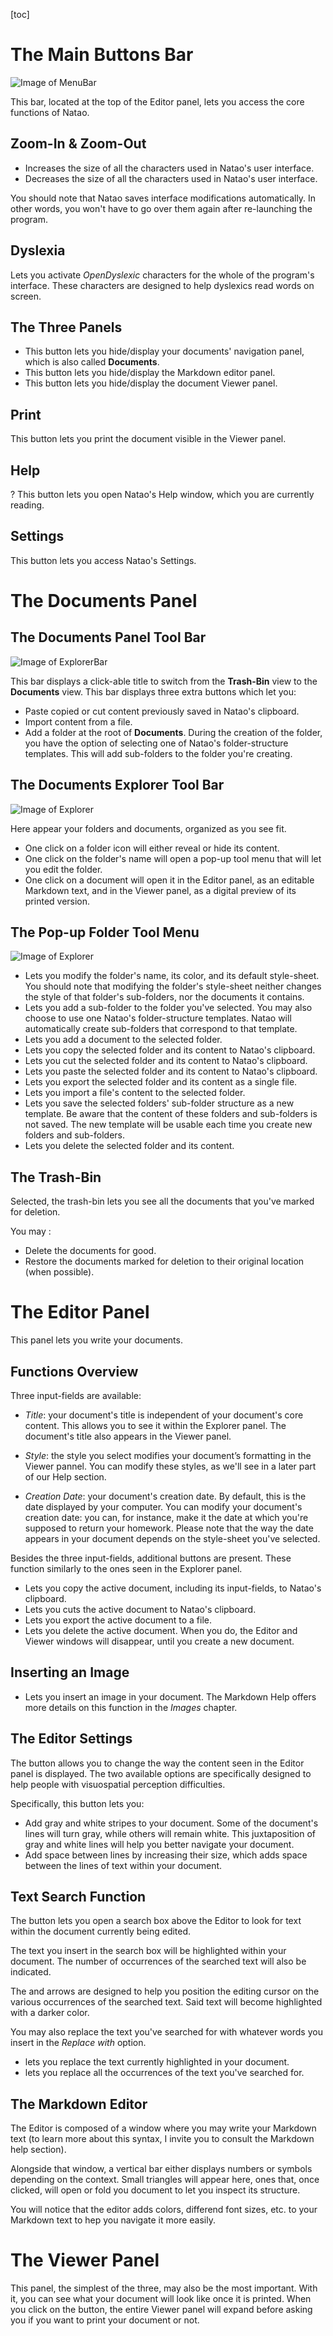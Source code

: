 [toc]

# The Main Buttons Bar

![Image of MenuBar](./src/images/menuBar.png)

This bar, located at the top of the Editor panel, lets you access the core functions of Natao.

## Zoom-In & Zoom-Out

 - <span class="typcn typcn-zoom-out-outline"></span> Increases the size of all the characters used in Natao's user interface.
 - <span class="typcn typcn-zoom-in-outline"></span> Decreases the size of all the characters used in Natao's user interface.

You should note that Natao saves interface modifications automatically. In other words, you won't have to go over them again after re-launching the program.

## Dyslexia

<span class="typcn typcn-lightbulb"></span> Lets you activate *OpenDyslexic* characters for the whole of the program's interface. These characters are designed to help dyslexics read words on screen.

## The Three Panels

- <span class="typcn typcn-th-menu-outline"></span> This button lets you hide/display your documents' navigation panel, which is also called **Documents**.
- <span class="typcn typcn-edit"></span> This button lets you hide/display the Markdown editor panel.
- <span class="typcn typcn-eye-outline"></span> This button lets you hide/display the document Viewer panel.

## Print

<span class="typcn typcn-printer"></span> This button lets you print the document visible in the Viewer panel.

## Help

<span>?</span> This button lets you open Natao's Help window, which you are currently reading.

## Settings

<span class="typcn typcn-cog-outline"></span> This button lets you access Natao's Settings.

# The Documents Panel

## The Documents Panel Tool Bar
![Image of ExplorerBar](./src/images/documents.png)

This bar displays a click-able title to switch from the **Trash-Bin** view to the **Documents** view.
This bar displays three extra buttons which let you:

- <span class="typcn typcn-book"></span> Paste copied or cut content previously saved in Natao's clipboard.
- <span class="typcn typcn-download-outline"></span> Import content from a file.
- <span class="typcn typcn-plus-outline"></span> Add a folder at the root of **Documents**. During the creation of the folder, you have the option of selecting one of Natao's folder-structure templates. This will add sub-folders to the folder you're creating.

## The Documents Explorer Tool Bar

![Image of Explorer](./src/images/explorer.png)

Here appear your folders and documents, organized as you see fit.

- One click on a folder icon will either reveal or hide its content.
- One click on the folder's name will open a pop-up tool menu that will let you edit the folder.
- One click on a document will open it in the Editor panel, as an editable Markdown text, and in the Viewer panel, as a digital preview of its printed version.

## The Pop-up Folder Tool Menu

![Image of Explorer](./src/images/folderOptions.png)

- <span class="typcn typcn-edit"></span> Lets you modify the folder's name, its color, and its default style-sheet. You should note that modifying the folder's style-sheet neither changes the style of that folder's sub-folders, nor the documents it contains.
- <span class="typcn typcn-folder-add"></span> Lets you add a sub-folder to the folder you've selected. You may also choose to use one Natao's folder-structure templates. Natao will automatically create sub-folders that correspond to that template.
- <span class="typcn typcn-document-add"></span> Lets you add a document to the selected folder.
- <span class="typcn typcn-tabs-outline"></span> Lets you copy the selected folder and its content to Natao's clipboard.
- <span class="typcn typcn-scissors-outline"></span> Lets you cut the selected folder and its content to Natao's clipboard.
- <span class="typcn typcn-book"></span> Lets you paste the selected folder and its content to Natao's clipboard.
- <span class="typcn typcn-export-outline"></span> Lets you export the selected folder and its content as a single file.
- <span class="typcn typcn-download-outline"></span> Lets you import a file's content to the selected folder.
- <span class="typcn typcn-flow-children"></span> Lets you save the selected folders' sub-folder structure as a new template. Be aware that the content of these folders and sub-folders is not saved. The new template will be usable each time you create new folders and sub-folders.
- <span class="typcn typcn-trash"></span> Lets you delete the selected folder and its content.

## The Trash-Bin

Selected, the trash-bin lets you see all the documents that you've marked for deletion.

You may :

- <span class="typcn typcn-trash"></span> Delete the documents for good.
- <span class="typcn typcn-media-rewind-outline"></span> Restore the documents marked for deletion to their original location (when possible).

# The Editor Panel

This panel lets you write your documents.

## Functions Overview

Three input-fields are available:

- *Title*: your document's title is independent of your document's core content. This allows you to see it within the Explorer panel. The document's title also appears in the Viewer panel.

- *Style*: the style you select modifies your document’s formatting in the Viewer pannel. You can modify these styles, as we'll see in a later part of our Help section.

- *Creation Date*: your document's creation date. By default, this is the date displayed by your computer. You can modify your document's creation date: you can, for instance, make it the date at which you're supposed to return your homework. Please note that the way the date appears in your document depends on the style-sheet you've selected.

Besides the three input-fields, additional buttons are present. These function similarly to the ones seen in the Explorer panel.

- <span class="typcn typcn-tabs-outline"></span> Lets you copy the active document, including its input-fields, to Natao's clipboard.
- <span class="typcn typcn-scissors-outline"></span> Lets you cuts the active document to Natao's clipboard.
- <span class="typcn typcn-export-outline"></span> Lets you export the active document to a file.
- <span class="typcn typcn-trash"></span> Lets you delete the active document. When you do, the Editor and Viewer windows will disappear, until you create a new document.

## Inserting an Image

- <span class="typcn typcn-image-outline"></span> Lets you insert an image in your document. The Markdown Help offers more details on this function in the *Images* chapter.

## The Editor Settings

The <span class="typcn typcn-cog"></span> button allows you to change the way the content seen in the Editor panel is displayed. The two available options are specifically designed to help people with visuospatial perception difficulties.

Specifically, this button lets you:

- Add gray and white stripes to your document. Some of the document's lines will turn gray, while others will remain white. This juxtaposition of gray and white lines will help you better navigate your document.
- Add space between lines by increasing their size, which adds space between the lines of text within your document.

## Text Search Function

The <span class="typcn typcn-zoom-outline"></span> button lets you open a search box above the Editor to look for text within the document currently being edited.

The text you insert in the search box will be highlighted within your document. The number of occurrences of the searched text will also be indicated. 

The <span class="typcn typcn-arrow-left-outline"></span> and <span class="typcn typcn-arrow-right-outline"></span> arrows are designed to help you position the editing cursor on the various occurrences of the searched text. Said text will become highlighted with a darker color.

You may also replace the text you've searched for with whatever words you insert in the *Replace with* option.

- <span class="typcn typcn-arrow-repeat"></span> lets you replace the text currently highlighted in your document.
- <span class="typcn typcn-arrow-repeat-outline"></span> lets you replace all the occurrences of the text you've searched for.

## The Markdown Editor

The Editor is composed of a window where you may write your Markdown text (to learn more about this syntax, I invite you  to consult the Markdown help section).

Alongside that window, a vertical bar either displays numbers or symbols depending on the context. Small triangles will appear here, ones that, once clicked, will open or fold you document to let you inspect its structure.

You will notice that the editor adds colors, differend font sizes, etc. to your Markdown text to hep you navigate it more easily.

# The Viewer Panel

This panel, the simplest of the three, may also be the most important. With it, you can see what your document will look like once it is printed. When you click on the <span class="typcn typcn-printer"></span> button, the entire Viewer panel will expand before asking you if you want to print your document or not.
